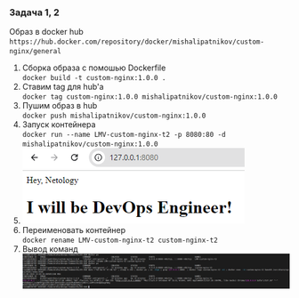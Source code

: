 ### Задача 1, 2
Образ в docker hub  
`https://hub.docker.com/repository/docker/mishalipatnikov/custom-nginx/general`

1. Сборка образа с помошью Dockerfile  
`docker build -t custom-nginx:1.0.0 .`
2. Ставим tag для hub'а  
`docker tag custom-nginx:1.0.0 mishalipatnikov/custom-nginx:1.0.0`
3. Пушим образ в hub  
`docker push mishalipatnikov/custom-nginx:1.0.0`
4. Запуск контейнера  
`docker run --name LMV-custom-nginx-t2 -p 8080:80 -d mishalipatnikov/custom-nginx:1.0.0`
5. ![nginx](nginx.png)
6. Переименовать контейнер  
`docker rename LMV-custom-nginx-t2 custom-nginx-t2`
7. Вывод команд  
![nginx](console.png)